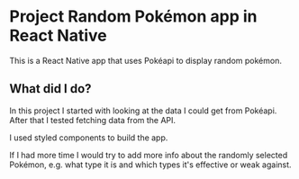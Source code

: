 # Project Random Pokémon app in React Native

This is a React Native app that uses Pokéapi to display random pokémon.

## What did I do?

In this project I started with looking at the data I could get from Pokéapi. After that I tested fetching data from the API.

I used styled components to build the app.

If I had more time I would try to add more info about the randomly selected Pokémon, e.g. what type it is and which types it's effective or weak against.
